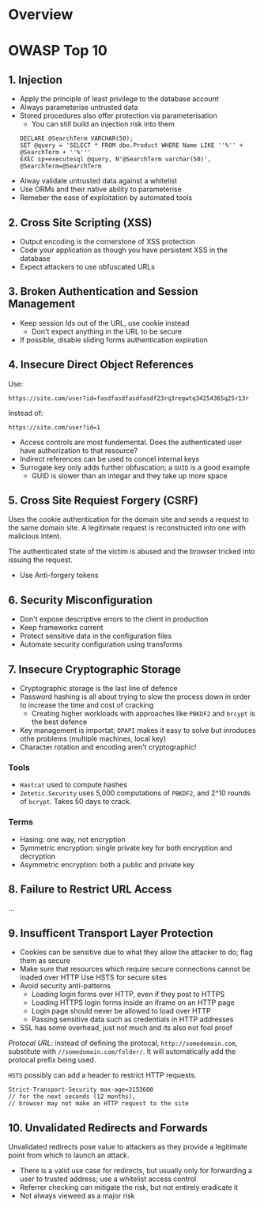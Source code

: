 # Overview

# OWASP Top 10

## 1. Injection
* Apply the principle of least privilege to the database account
* Always parameterise untrusted data
* Stored procedures also offer protection via parameterisation
  * You can still build an injection risk into them
  ```
  DECLARE @SearchTerm VARCHAR(50);
  SET @query = 'SELECT * FROM dbo.Product WHERE Name LIKE ''%'' + @SearchTerm + ''%'''
  EXEC sp+executesql @query, N'@SearchTerm varchar(50)', @SearchTerm=@SearchTerm
  ```
* Alway validate untrusted data against a whitelist
* Use ORMs and their native ability to parameterise
* Remeber the ease of exploitation by automated tools

## 2. Cross Site Scripting (XSS)
* Output encoding is the cornerstone of XSS protection
* Code your application as though you have persistent XSS in the database
* Expect attackers to use obfuscated URLs

## 3. Broken Authentication and Session Management
* Keep session Ids out of the URL, use cookie instead
  * Don't expect anything in the URL to be secure
* If possible, disable sliding forms authentication expiration

## 4. Insecure Direct Object References
Use:
```
https://site.com/user?id=fasdfasdfasdfasdf23rq3regwtq34254365q25r13r
```
Instead of:
```
https://site.com/user?id=1
```
* Access controls are most fundemental. Does the authenticated user have authorization to that resource?
* Indirect references can be used to concel internal keys
* Surrogate key only adds further obfuscation; a `GUID` is a good example
  * GUID is slower than an integar and they take up more space

## 5. Cross Site Requiest Forgery (CSRF)
Uses the cookie authentication for the domain site and sends a request to the same domain site.  A legitimate request is reconstructed into one with malicious intent.

The authenticated state of the victim is abused and the browser tricked into issuing the request.

* Use Anti-forgery tokens

## 6. Security Misconfiguration
* Don't expose descriptive errors to the client in production
* Keep frameworks current
* Protect sensitive data in the configuration files
* Automate security configuration using transforms

## 7. Insecure Cryptographic Storage
* Cryptographic storage is the last line of defence
* Password hashing is all about trying to slow the process down in order to increase the time and cost of cracking
  * Creating higher workloads with approaches like `PBKDF2` and `brcypt` is the best defence
* Key management is importat; `DPAPI` makes it easy to solve but inroduces othe problems (multiple machines, local key)
* Character rotation and encoding aren't cryptographic!

### Tools
* `Hastcat` used to compute hashes
* `Zetetic.Security` uses 5,000 computations of `PBKDF2`, and 2^10 rounds of `bcrypt`. Takes 50 days to crack.

### Terms
* Hasing: one way, not encryption
* Symmetric encryption: single private key for both encryption and decryption
* Asymmetric encryption: both a public and private key

## 8. Failure to Restrict URL Access
...

## 9. Insufficent Transport Layer Protection
* Cookies can be sensitive due to what they allow the attacker to do; flag them as secure
* Make sure that resources which require secure connections cannot be loaded over HTTP
Use HSTS for secure sites
* Avoid security anti-patterns
  * Loading login forms over HTTP, even if they post to HTTPS
  * Loading HTTPS login forms inside an iframe on an HTTP page
  * Login page should never be allowed to load over HTTP
  * Passing sensitive data such as credentials in HTTP addresses
* SSL has some overhead, just not much and its also not fool proof

*Protocal URL*: instead of defining the protocal, `http://somedomain.com`, substitute with `//somedomain.com/folder/`.  It will automatically add the protocal prefix being used.

`HSTS` possibly can add a header to restrict HTTP requests.
```
Strict-Transport-Security max-age=3153600 
// for the next seconds (12 months), 
// browser may not make an HTTP request to the site
```

## 10. Unvalidated Redirects and Forwards
Unvalidated redirects pose value to attackers as they provide a legitimate point from which to launch an attack.

* There is a valid use case for redirects, but usually only for forwarding a user to trusted address; use a whitelist access control
* Referrer checking can mitigate the risk, but not entirely eradicate it
* Not always vieweed as a major risk
